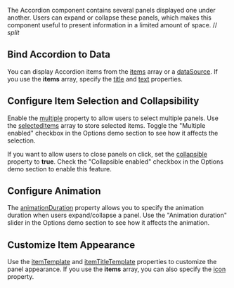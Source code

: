 The Accordion component contains several panels displayed one under another. Users can expand or collapse these panels, which makes this component useful to present information in a limited amount of space.
// _split_

## Bind Accordion to Data

You can display Accordion items from the [items](/Documentation/ApiReference/UI_Components/dxAccordion/Configuration/items/) array or a [dataSource](/Documentation/ApiReference/UI_Components/dxAccordion/Configuration/#dataSource). If you use the **items** array, specify the [title](/Documentation/ApiReference/UI_Components/dxAccordion/Configuration/items/#title) and [text](/Documentation/ApiReference/UI_Components/dxAccordion/Configuration/items/#text) properties.

## Configure Item Selection and Collapsibility

Enable the [multiple](/Documentation/ApiReference/UI_Components/dxAccordion/Configuration/#multiple) property to allow users to select multiple panels. Use the [selectedItems](/Documentation/ApiReference/UI_Components/dxAccordion/Configuration/#selectedItems) array to store selected items. Toggle the "Multiple enabled" checkbox in the Options demo section to see how it affects the selection.

If you want to allow users to close panels on click, set the [collapsible](/Documentation/ApiReference/UI_Components/dxAccordion/Configuration/#collapsible) property to **true**. Check the "Collapsible enabled" checkbox in the Options demo section to enable this feature.

## Configure Animation

The [animationDuration](/Documentation/ApiReference/UI_Components/dxAccordion/Configuration/#animationDuration) property allows you to specify the animation duration when users expand/collapse a panel. Use the "Animation duration" slider in the Options demo section to see how it affects the animation.

## Customize Item Appearance

Use the [itemTemplate](/Documentation/ApiReference/UI_Components/dxAccordion/Configuration/#itemTemplate) and [itemTitleTemplate](/Documentation/ApiReference/UI_Components/dxAccordion/Configuration/#itemTitleTemplate) properties to customize the panel appearance. If you use the **items** array, you can also specify the [icon](/Documentation/ApiReference/UI_Components/dxAccordion/Configuration/items/#icon) property.